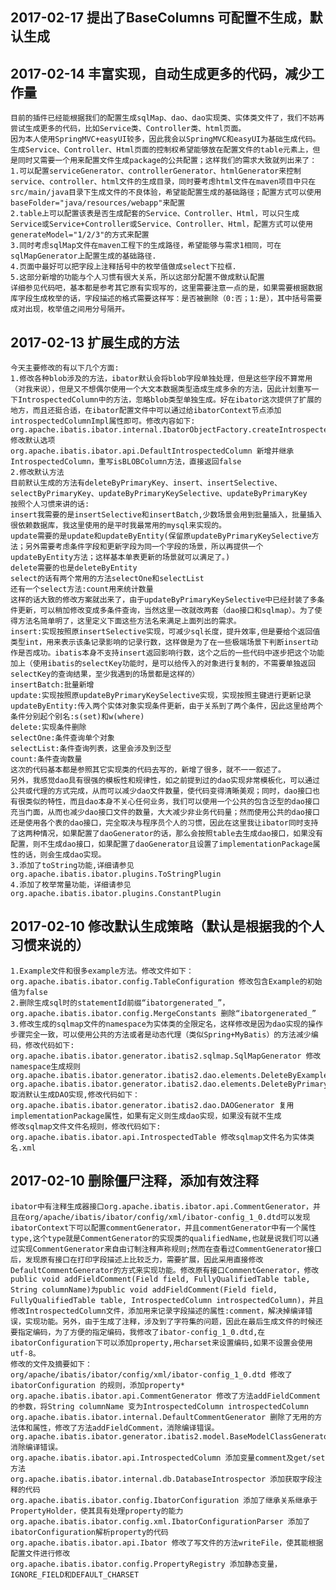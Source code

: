 ## 2017-02-17 提出了BaseColumns 可配置不生成，默认生成
## 2017-02-14 丰富实现，自动生成更多的代码，减少工作量
    目前的插件已经能根据我们的配置生成sqlMap、dao、dao实现类、实体类文件了，我们不妨再尝试生成更多的代码，比如Service类、Controller类、html页面。
    因为本人使用SpringMVC+easyUI较多，因此我会以SpringMVC和easyUI为基础生成代码。
    生成Service、Controller、Html页面的控制权希望能够放在配置文件的table元素上，但是同时又需要一个用来配置文件生成package的公共配置；这样我们的需求大致就列出来了：
    1.可以配置serviceGenerator、controllerGenerator、htmlGenerator来控制service、controller、html文件的生成目录，同时要考虑html文件在maven项目中只在src/main/java目录下生成文件的不良体验，希望能配置生成的基础路径；配置方式可以使用baseFolder="java/resources/webapp"来配置
    2.table上可以配置该表是否生成配套的Service、Controller、Html，可以只生成Service或Service+Controller或Service、Controller、Html，配置方式可以使用generateModel="1/2/3"的方式来配置
    3.同时考虑sqlMap文件在maven工程下的生成路径，希望能够与需求1相同，可在sqlMapGenerator上配置生成的基础路径.
    4.页面中最好可以把字段上注释括号中的枚举值做成select下拉框.
    5.这部分新增的功能与个人习惯有很大关系，所以这部分配置不做成默认配置
    详细参见代码吧，基本都是参考其它原有实现写的，这里需要注意一点的是，如果需要根据数据库字段生成枚举的话，字段描述的格式需要这样写：是否被删除（0:否；1:是），其中括号需要成对出现，枚举值之间用分号隔开。
## 2017-02-13 扩展生成的方法
    今天主要修改的有以下几个方面:
    1.修改各种blob涉及的方法，ibator默认会将blob字段单独处理，但是这些字段不算常用（对我来说），但是又不想偶尔使用一个大文本数据类型造成生成多余的方法，因此计划重写一下IntrospectedColumn中的方法，忽略blob类型单独生成。好在ibator这次提供了扩展的地方，而且还挺合适，在ibator配置文件中可以通过给ibatorContext节点添加introspectedColumnImpl属性即可。修改内容如下:
    org.apache.ibatis.ibator.internal.IbatorObjectFactory.createIntrospectedColumn 修改默认选项
    org.apache.ibatis.ibator.api.DefaultIntrospectedColumn 新增并继承IntrospectedColumn，重写isBLOBColumn方法，直接返回false
    2.修改默认方法
	目前默认生成的方法有deleteByPrimaryKey、insert、insertSelective、selectByPrimaryKey、updateByPrimaryKeySelective、updateByPrimaryKey  
	按照个人习惯来讲的话:
	insert我需要的是insertSelective和insertBatch,少数场景会用到批量插入，批量插入很依赖数据库，我这里使用的是平时我最常用的mysql来实现的。
	update需要的是update和updateByEntity(保留原updateByPrimaryKeySelective方法；另外需要考虑条件字段和更新字段为同一个字段的场景，所以再提供一个updateByEntity方法；这样基本单表更新的场景就可以满足了。)
	delete需要的也是deleteByEntity
	select的话有两个常用的方法selectOne和selectList
	还有一个select方法:count用来统计数量
	这样的话大致的修改方案就出来了，由于updateByPrimaryKeySelective中已经封装了多条件更新，可以稍加修改变成多条件查询，当然这里一改就改两套（dao接口和sqlmap）。为了使得方法名简单明了，这里定义下面这些方法名来满足上面列出的需求。
	insert:实现按照原insertSelective实现，可减少sql长度，提升效率,但是要给个返回值类型int，用来表示该条记录影响的记录行数，这样做是为了在一些极端场景下判断insert动作是否成功。ibatis本身不支持insert返回影响行数，这个之后的一些代码中逐步把这个功能加上（使用ibatis的selectKey功能时，是可以给传入的对象进行复制的，不需要单独返回selectKey的查询结果，至少我遇到的场景都是这样的）
	insertBatch:批量新增
	update:实现按照原updateByPrimaryKeySelective实现，实现按照主键进行更新记录
	updateByEntity:传入两个实体对象实现条件更新，由于关系到了两个条件，因此这里给两个条件分别起个别名:s(set)和w(where) 
	delete:实现条件删除
	selectOne:条件查询单个对象
	selectList:条件查询列表，这里会涉及到泛型
	count:条件查询数量
	这次的代码基本都是参照其它实现类的代码去写的，新增了很多，就不一一叙述了。
	另外，我感觉dao具有很强的模板性和规律性，如之前提到过的dao实现非常模板化，可以通过公共或代理的方式完成，从而可以减少dao文件数量，使代码变得清晰美观；同时，dao接口也有很类似的特性，而且dao本身不关心任何业务，我们可以使用一个公共的包含泛型的dao接口充当门面，从而也减少dao接口文件的数量，大大减少非业务代码量；然而使用公共的dao接口还是使用各个表的dao接口，完全取决与程序员个人的习惯，因此在这里我让ibator同时支持了这两种情况，如果配置了daoGenerator的话，那么会按照table去生成dao接口，如果没有配置，则不生成dao接口，如果配置了daoGenerator且设置了implementationPackage属性的话，则会生成dao实现。
	3.添加了toString功能,详细请参见org.apache.ibatis.ibator.plugins.ToStringPlugin
	4.添加了枚举常量功能，详细请参见org.apache.ibatis.ibator.plugins.ConstantPlugin
## 2017-02-10 修改默认生成策略（默认是根据我的个人习惯来说的）
    1.Example文件和很多example方法。修改文件如下：
    org.apache.ibatis.ibator.config.TableConfiguration 修改包含Example的初始值为false
    2.删除生成sql时的statementId前缀“ibatorgenerated_”，
    org.apache.ibatis.ibator.config.MergeConstants 删除“ibatorgenerated_”
    3.修改生成的sqlmap文件的namespace为实体类的全限定名，这样修改是因为dao实现的操作步骤完全一致，可以使用公共的方法或者是动态代理（类似Spring+MyBatis）的方法减少编码，修改代码如下:
    org.apache.ibatis.ibator.generator.ibatis2.sqlmap.SqlMapGenerator 修改namespace生成规则
    org.apache.ibatis.ibator.generator.ibatis2.dao.elements.DeleteByExampleMethodGenerator
    org.apache.ibatis.ibator.generator.ibatis2.dao.elements.DeleteByPrimaryKeyMethodGenerator
    取消默认生成DAO实现,修改代码如下：
    org.apache.ibatis.ibator.generator.ibatis2.dao.DAOGenerator 复用implementationPackage属性，如果有定义则生成dao实现，如果没有就不生成
    修改sqlmap文件文件名规则，修改代码如下:
    org.apache.ibatis.ibator.api.IntrospectedTable 修改sqlmap文件名为实体类名.xml
## 2017-02-10 删除僵尸注释，添加有效注释
	ibator中有注释生成器接口org.apache.ibatis.ibator.api.CommentGenerator，并且在org/apache/ibatis/ibator/config/xml/ibator-config_1_0.dtd可以发现ibatorContext下可以配置commentGenerator，并且commentGenerator中有一个属性type,这个type就是CommentGenerator的实现类的qualifiedName,也就是说我们可以通过实现CommentGenerator来自由订制注释声称规则;然而在查看过CommentGenerator接口后，发现原有接口在打印字段描述上比较乏力，需要扩展，因此采用直接修改DefaultCommentGenerator的方式来实现功能。修改原有接口CommentGenerator，修改public void addFieldComment(Field field, FullyQualifiedTable table, String columnName)为public void addFieldComment(Field field, FullyQualifiedTable table, IntrospectedColumn introspectedColumn)，并且修改IntrospectedColumn文件，添加用来记录字段描述的属性:comment，解决掉编译错误，实现功能。另外，由于生成了注释，涉及到了字符集的问题，因此在最后生成文件的时候还要指定编码，为了方便的指定编码，我修改了ibator-config_1_0.dtd,在ibatorConfiguration下可以添加property,用charset来设置编码,如果不设置会使用utf-8。
	修改的文件及摘要如下：
	org/apache/ibatis/ibator/config/xml/ibator-config_1_0.dtd 修改了 ibatorConfiguration 的规则，添加property*
	org.apache.ibatis.ibator.api.CommentGenerator 修改了方法addFieldComment的参数，将String columnName 变为IntrospectedColumn introspectedColumn
	org.apache.ibatis.ibator.internal.DefaultCommentGenerator 删除了无用的方法体和属性，修改了方法addFieldComment，消除编译错误。
	org.apache.ibatis.ibator.generator.ibatis2.model.BaseModelClassGenerator 消除编译错误。
	org.apache.ibatis.ibator.api.IntrospectedColumn 添加变量comment及get/set方法
	org.apache.ibatis.ibator.internal.db.DatabaseIntrospector 添加获取字段注释的代码
	org.apache.ibatis.ibator.config.IbatorConfiguration 添加了继承关系继承于PropertyHolder，使其具有处理property的能力
	org.apache.ibatis.ibator.config.xml.IbatorConfigurationParser 添加了ibatorConfiguration解析property的代码
	org.apache.ibatis.ibator.api.Ibator 修改了写文件的方法writeFile，使其能根据配置文件进行修改
	org.apache.ibatis.ibator.config.PropertyRegistry 添加静态变量，IGNORE_FIELD和DEFAULT_CHARSET